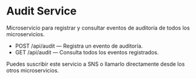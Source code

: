 # Audit Service

Microservicio para registrar y consultar eventos de auditoría de todos los microservicios.

- POST /api/audit — Registra un evento de auditoría.
- GET /api/audit — Consulta todos los eventos registrados.

Puedes suscribir este servicio a SNS o llamarlo directamente desde los otros microservicios. 